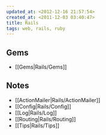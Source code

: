 ```yaml
---
updated_at: <2012-12-16 21:57:54>
created_at: <2011-12-03 03:40:47>
title: Rails
tags: web, rails, ruby
---
```


## Gems ##

- [[Gems|Rails/Gems]]


## Notes ##

- [[ActionMailer|Rails/ActionMailer]]
- [[Config|Rails/Config]]
- [[Log|Rails/Log]]
- [[Routing|Rails/Routing]]
- [[Tips|Rails/Tips]]
